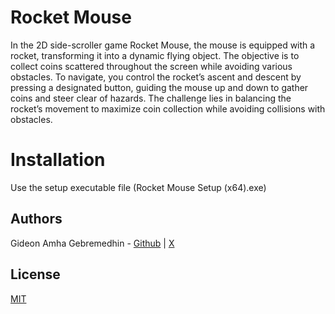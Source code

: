 
# Rocket Mouse

In the 2D side-scroller game Rocket Mouse, the mouse is equipped with a rocket, transforming it into a dynamic flying object. The objective is to collect coins scattered throughout the screen while avoiding various obstacles. To navigate, you control the rocket’s ascent and descent by pressing a designated button, guiding the mouse up and down to gather coins and steer clear of hazards. The challenge lies in balancing the rocket’s movement to maximize coin collection while avoiding collisions with obstacles.

# Installation

Use the setup executable file (Rocket Mouse Setup (x64).exe)

## Authors

Gideon Amha Gebremedhin - [Github](https://github.com/GideonAmhaG) | [X](https://x.com/GideonAmha)

## License

[MIT](https://choosealicense.com/licenses/mit/)
